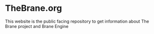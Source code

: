 # TheBrane.org

This website is the public facing repository to get information about The Brane project and Brane Engine